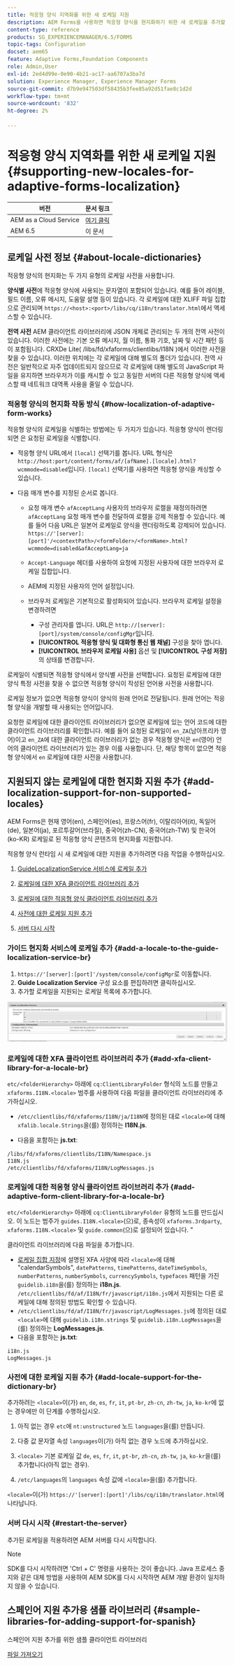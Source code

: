 ```yaml
---
title: 적응형 양식 지역화를 위한 새 로케일 지원
description: AEM Forms을 사용하면 적응형 양식을 현지화하기 위한 새 로케일을 추가할 수 있습니다. 기본적으로 지원되는 로케일은 영어, 프랑스어, 독일어 및 일본어입니다.
content-type: reference
products: SG_EXPERIENCEMANAGER/6.5/FORMS
topic-tags: Configuration
docset: aem65
feature: Adaptive Forms,Foundation Components
role: Admin,User
exl-id: 2ed4d99e-0e90-4b21-ac17-aa6707a3ba7d
solution: Experience Manager, Experience Manager Forms
source-git-commit: d7b9e947503df58435b3fee85a92d51fae8c1d2d
workflow-type: tm+mt
source-wordcount: '832'
ht-degree: 2%

---
```


# 적응형 양식 지역화를 위한 새 로케일 지원{#supporting-new-locales-for-adaptive-forms-localization}

| 버전 | 문서 링크 |
| -------- | ---------------------------- |
| AEM as a Cloud Service | [여기 클릭](https://experienceleague.adobe.com/docs/experience-manager-cloud-service/content/forms/adaptive-forms-authoring/authoring-adaptive-forms-foundation-components/supporting-new-language-localization.html) |
| AEM 6.5 | 이 문서 |

## 로케일 사전 정보 {#about-locale-dictionaries}

적응형 양식의 현지화는 두 가지 유형의 로케일 사전을 사용합니다.

**양식별 사전**&#x200B;에 적응형 양식에 사용되는 문자열이 포함되어 있습니다. 예를 들어 레이블, 필드 이름, 오류 메시지, 도움말 설명 등이 있습니다. 각 로케일에 대한 XLIFF 파일 집합으로 관리되며 `https://<host>:<port>/libs/cq/i18n/translator.html`에서 액세스할 수 있습니다.

**전역 사전** AEM 클라이언트 라이브러리에 JSON 개체로 관리되는 두 개의 전역 사전이 있습니다. 이러한 사전에는 기본 오류 메시지, 월 이름, 통화 기호, 날짜 및 시간 패턴 등이 포함됩니다. CRXDe Lite( /libs/fd/xfaforms/clientlibs/I18N )에서 이러한 사전을 찾을 수 있습니다. 이러한 위치에는 각 로케일에 대해 별도의 폴더가 있습니다. 전역 사전은 일반적으로 자주 업데이트되지 않으므로 각 로케일에 대해 별도의 JavaScript 파일을 유지하면 브라우저가 이를 캐시할 수 있고 동일한 서버의 다른 적응형 양식에 액세스할 때 네트워크 대역폭 사용을 줄일 수 있습니다.

### 적응형 양식의 현지화 작동 방식 {#how-localization-of-adaptive-form-works}

적응형 양식의 로케일을 식별하는 방법에는 두 가지가 있습니다. 적응형 양식이 렌더링되면 은 요청된 로케일을 식별합니다.

* 적응형 양식 URL에서 `[local]` 선택기를 봅니다. URL 형식은 `http://host:port/content/forms/af/[afName].[locale].html?wcmmode=disabled`입니다. `[local]` 선택기를 사용하면 적응형 양식을 캐싱할 수 있습니다.

* 다음 매개 변수를 지정된 순서로 봅니다.

   * 요청 매개 변수 `afAcceptLang`
사용자의 브라우저 로캘을 재정의하려면 `afAcceptLang` 요청 매개 변수를 전달하여 로캘을 강제 적용할 수 있습니다. 예를 들어 다음 URL은 일본어 로케일로 양식을 렌더링하도록 강제되어 있습니다.
     `https://'[server]:[port]'/<contextPath>/<formFolder>/<formName>.html?wcmmode=disabled&afAcceptLang=ja`

   * `Accept-Language` 헤더를 사용하여 요청에 지정된 사용자에 대한 브라우저 로케일 집합입니다.

   * AEM에 지정된 사용자의 언어 설정입니다.

   * 브라우저 로케일은 기본적으로 활성화되어 있습니다. 브라우저 로케일 설정을 변경하려면
      * 구성 관리자를 엽니다. URL은 `http://[server]:[port]/system/console/configMgr`입니다.
      * **[!UICONTROL 적응형 양식 및 대화형 통신 웹 채널]** 구성을 찾아 엽니다.
      * **[!UICONTROL 브라우저 로케일 사용]** 옵션 및 **[!UICONTROL 구성 저장]**&#x200B;의 상태를 변경합니다.

로케일이 식별되면 적응형 양식에서 양식별 사전을 선택합니다. 요청된 로케일에 대한 양식 특정 사전을 찾을 수 없으면 적응형 양식이 작성된 언어용 사전을 사용합니다.

로케일 정보가 없으면 적응형 양식이 양식의 원래 언어로 전달됩니다. 원래 언어는 적응형 양식을 개발할 때 사용되는 언어입니다.

요청한 로케일에 대한 클라이언트 라이브러리가 없으면 로케일에 있는 언어 코드에 대한 클라이언트 라이브러리를 확인합니다. 예를 들어 요청된 로케일이 `en_ZA`(남아프리카 영어)이고 `en_ZA`에 대한 클라이언트 라이브러리가 없는 경우 적응형 양식은 `en`(영어) 언어의 클라이언트 라이브러리가 있는 경우 이를 사용합니다. 단, 해당 항목이 없으면 적응형 양식에서 `en` 로케일에 대한 사전을 사용합니다.

## 지원되지 않는 로케일에 대한 현지화 지원 추가 {#add-localization-support-for-non-supported-locales}

AEM Forms은 현재 영어(en), 스페인어(es), 프랑스어(fr), 이탈리아어(it), 독일어(de), 일본어(ja), 포르투갈어(브라질), 중국어(zh-CN), 중국어(zh-TW) 및 한국어(ko-KR) 로케일로 된 적응형 양식 콘텐츠의 현지화를 지원합니다.

적응형 양식 런타임 시 새 로케일에 대한 지원을 추가하려면 다음 작업을 수행하십시오.

1. [GuideLocalizationService 서비스에 로케일 추가](../../forms/using/supporting-new-language-localization.md#p-add-a-locale-to-the-guide-localization-service-br-p)

1. [로케일에 대한 XFA 클라이언트 라이브러리 추가](../../forms/using/supporting-new-language-localization.md#p-add-xfa-client-library-for-a-locale-br-p)

1. [로케일에 대한 적응형 양식 클라이언트 라이브러리 추가](../../forms/using/supporting-new-language-localization.md#p-add-adaptive-form-client-library-for-a-locale-br-p)
1. [사전에 대한 로케일 지원 추가](../../forms/using/supporting-new-language-localization.md#p-add-locale-support-for-the-dictionary-br-p)
1. [서버 다시 시작](../../forms/using/supporting-new-language-localization.md#p-restart-the-server-p)

### 가이드 현지화 서비스에 로케일 추가 {#add-a-locale-to-the-guide-localization-service-br}

1. `https://'[server]:[port]'/system/console/configMgr`로 이동합니다.
1. **Guide Localization Service** 구성 요소를 편집하려면 클릭하십시오.
1. 추가할 로케일을 지원되는 로케일 목록에 추가합니다.

![GuideLocalizationService](assets/configservice.png)

### 로케일에 대한 XFA 클라이언트 라이브러리 추가 {#add-xfa-client-library-for-a-locale-br}

`etc/<folderHierarchy>` 아래에 `cq:ClientLibraryFolder` 형식의 노드를 만들고 `xfaforms.I18N.<locale>` 범주를 사용하여 다음 파일을 클라이언트 라이브러리에 추가하십시오.

* `/etc/clientlibs/fd/xfaforms/I18N/ja/I18N`에 정의된 대로 `<locale>`에 대해 `xfalib.locale.Strings`을(를) 정의하는 **I18N.js**.

* 다음을 포함하는 **js.txt**:

```text
/libs/fd/xfaforms/clientlibs/I18N/Namespace.js
I18N.js
/etc/clientlibs/fd/xfaforms/I18N/LogMessages.js
```

### 로케일에 대한 적응형 양식 클라이언트 라이브러리 추가 {#add-adaptive-form-client-library-for-a-locale-br}

`etc/<folderHierarchy>` 아래에 `cq:ClientLibraryFolder` 유형의 노드를 만드십시오. 이 노드는 범주가 `guides.I18N.<locale>`(으)로, 종속성이 `xfaforms.3rdparty`, `xfaforms.I18N.<locale>` 및 `guide.common`(으)로 설정되어 있습니다. &quot;

클라이언트 라이브러리에 다음 파일을 추가합니다.

* [로케일 집합 지정](https://helpx.adobe.com/content/dam/Adobe/specs/xfa_spec_3_3.pdf)에 설명된 XFA 사양에 따라 `<locale>`에 대해 &quot;calendarSymbols&quot;, `datePatterns`, `timePatterns`, `dateTimeSymbols`, `numberPatterns`, `numberSymbols`, `currencySymbols`, `typefaces` 패턴을 가진 `guidelib.i18n`을(를) 정의하는 **i18n.js**. `/etc/clientlibs/fd/af/I18N/fr/javascript/i18n.js`에서 지원되는 다른 로케일에 대해 정의된 방법도 확인할 수 있습니다.
* `/etc/clientlibs/fd/af/I18N/fr/javascript/LogMessages.js`에 정의된 대로 `<locale>`에 대해 `guidelib.i18n.strings` 및 `guidelib.i18n.LogMessages`을(를) 정의하는 **LogMessages.js**.
* 다음을 포함하는 **js.txt**:

```text
i18n.js
LogMessages.js
```

### 사전에 대한 로케일 지원 추가 {#add-locale-support-for-the-dictionary-br}

추가하려는 `<locale>`이(가) `en`, `de`, `es`, `fr`, `it`, `pt-br`, `zh-cn`, `zh-tw`, `ja`, `ko-kr`에 없는 경우에만 이 단계를 수행하십시오.

1. 아직 없는 경우 `etc`에 `nt:unstructured` 노드 `languages`을(를) 만듭니다.

1. 다중 값 문자열 속성 `languages`이(가) 아직 없는 경우 노드에 추가하십시오.
1. `<locale>` 기본 로케일 값 `de`, `es`, `fr`, `it`, `pt-br`, `zh-cn`, `zh-tw`, `ja`, `ko-kr`을(를) 추가합니다(아직 없는 경우).

1. `/etc/languages`의 `languages` 속성 값에 `<locale>`을(를) 추가합니다.

`<locale>`이(가) `https://'[server]:[port]'/libs/cq/i18n/translator.html`에 나타납니다.

### 서버 다시 시작 {#restart-the-server}

추가된 로케일을 적용하려면 AEM 서버를 다시 시작합니다.

>[!NOTE]
>
> SDK를 다시 시작하려면 &#39;Ctrl + C&#39; 명령을 사용하는 것이 좋습니다. Java 프로세스 중지와 같은 대체 방법을 사용하여 AEM SDK를 다시 시작하면 AEM 개발 환경이 일치하지 않을 수 있습니다.

## 스페인어 지원 추가용 샘플 라이브러리 {#sample-libraries-for-adding-support-for-spanish}

스페인어 지원 추가를 위한 샘플 클라이언트 라이브러리

[파일 가져오기](assets/sample.zip)
